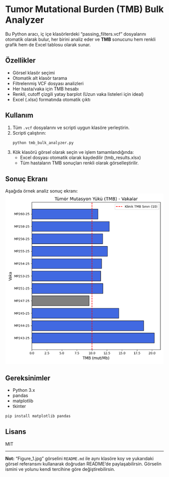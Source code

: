 # Tumor Mutational Burden (TMB) Bulk Analyzer

Bu Python aracı, iç içe klasörlerdeki “passing_filters.vcf” dosyalarını otomatik olarak bulur, her birini analiz eder ve **TMB** sonucunu hem renkli grafik hem de Excel tablosu olarak sunar.

## Özellikler

- Görsel klasör seçimi
- Otomatik alt klasör tarama
- Filtrelenmiş VCF dosyası analizleri
- Her hasta/vaka için TMB hesabı
- Renkli, cutoff çizgili yatay barplot (Uzun vaka listeleri için ideal)
- Excel (.xlsx) formatında otomatik çıktı

## Kullanım

1. Tüm `.vcf` dosyalarını ve scripti uygun klasöre yerleştirin.
2. Scripti çalıştırın:
    ```bash
    python tmb_bulk_analyzer.py
    ```
3. Kök klasörü görsel olarak seçin ve işlem tamamlandığında:
    - Excel dosyası otomatik olarak kaydedilir (tmb_results.xlsx)
    - Tüm hastaların TMB sonuçları renkli olarak görselleştirilir.

## Sonuç Ekranı

Aşağıda örnek analiz sonuç ekranı:
![Örnek analiz grafiği](https://raw.githubusercontent.com/metinciris/tmb/refs/heads/main/Figure_1.png)


## Gereksinimler

- Python 3.x
- pandas
- matplotlib
- tkinter

```bash
pip install matplotlib pandas
```

## Lisans

MIT

***

**Not:** “Figure_1.jpg” görselini `README.md` ile aynı klasöre koy ve yukarıdaki görsel referansını kullanarak doğrudan README’de paylaşabilirsin. Görselin ismini ve yolunu kendi tercihine göre değiştirebilirsin.
